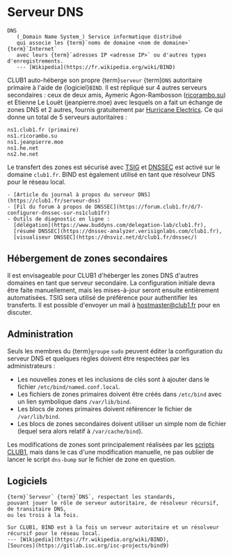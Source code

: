 Serveur DNS
===========

```{glossary}
DNS
   (_Domain Name System_) Service informatique distribué
   qui associe les {term}`noms de domaine <nom de domaine>` {term}`Internet`
   avec leurs {term}`adresses IP <adresse IP>` ou d'autres types d'enregistrements.
   --- [Wikipedia](https://fr.wikipedia.org/wiki/BIND)
```

CLUB1 auto-héberge son propre {term}`serveur` {term}`DNS` autoritaire primaire à l'aide de {logiciel}`BIND`.
Il est répliqué sur 4 autres serveurs secondaires :
ceux de deux amis, Aymeric Agon-Rambosson ([ricorambo.su](https://ricorambo.su))
et Etienne Le Louët (jeanpierre.moe) avec lesquels on a fait un échange de zones DNS
et 2 autres, fournis gratuitement par [Hurricane Electrics](https://dns.he.net/).
Ce qui donne un total de 5 serveurs autoritaires :

    ns1.club1.fr (primaire)
    ns1.ricorambo.su
    ns1.jeanpierre.moe
    ns1.he.net
    ns2.he.net

Le transfert des zones est sécurisé avec [TSIG](https://fr.wikipedia.org/wiki/TSIG)
et [DNSSEC](https://fr.wikipedia.org/wiki/Domain_Name_System_Security_Extensions) est activé sur le domaine `club1.fr`.
BIND est également utilisé en tant que résolveur DNS pour le réseau local.

```{seealso}
- [Article du journal à propos du serveur DNS](https://club1.fr/serveur-dns)
- [Fil du forum à propos de DNSSEC](https://forum.club1.fr/d/7-configurer-dnssec-sur-ns1club1fr)
- Outils de diagnostic en ligne :
  [délégation](https://www.buddyns.com/delegation-lab/club1.fr),
  [résumé DNSSEC](https://dnssec-analyzer.verisignlabs.com/club1.fr),
  [visualiseur DNSSEC](https://dnsviz.net/d/club1.fr/dnssec/)
```

Hébergement de zones secondaires
--------------------------------

Il est envisageable pour CLUB1 d'héberger les zones DNS d'autres domaines en tant que serveur secondaire.
La configuration initiale devra être faite manuellement, mais les mises-à-jour seront ensuite entièrement automatisées.
TSIG sera utilisé de préférence pour authentifier les transferts.
Il est possible d'envoyer un mail à <hostmaster@club1.fr> pour en discuter.

Administration
--------------

Seuls les membres du {term}`groupe` `sudo` peuvent éditer la configuration du serveur DNS
et quelques règles doivent être respectées par les administrateurs :

- Les nouvelles zones et les inclusions de clés sont à ajouter dans le fichier `/etc/bind/named.conf.local`.
- Les fichiers de zones primaires doivent être créés dans `/etc/bind` avec un lien symbolique dans `/var/lib/bind`.
- Les blocs de zones primaires doivent référencer le fichier de `/var/lib/bind`.
- Les blocs de zones secondaires doivent utiliser un simple nom de fichier (lequel sera alors relatif à `/var/cache/bind`).

Les modifications de zones sont principalement réalisées par les [scripts CLUB1](https://github.com/club-1/hosting/),
mais dans le cas d'une modification manuelle,
ne pas oublier de lancer le script `dns-bump` sur le fichier de zone en question.

Logiciels
---------

```{logiciel} BIND
{term}`Serveur` {term}`DNS`, respectant les standards,
pouvant jouer le rôle de serveur autoritaire, de résolveur récursif, de transitaire DNS,
ou les trois à la fois.

Sur CLUB1, BIND est à la fois un serveur autoritaire et un résolveur récursif pour le réseau local.
--- [Wikipedia](https://fr.wikipedia.org/wiki/BIND),
[Sources](https://gitlab.isc.org/isc-projects/bind9)
```

